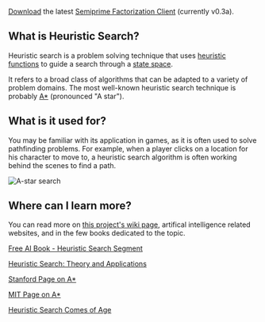 [Download](https://github.com/entangledloops/heuristicSearch/blob/master/SemiprimeFactor/out/artifacts/SemiprimeFactor_jar/SemiprimeFactor.jar?raw=true) the latest [Semiprime Factorization Client](https://github.com/entangledloops/heuristicSearch/wiki/Semiprime-Factorization) (currently v0.3a).

## What is Heuristic Search? ##

Heuristic search is a problem solving technique that uses [heuristic functions](https://en.wikipedia.org/wiki/Heuristic_function) to guide a search through a [state space](https://en.wikipedia.org/wiki/State_space).

It refers to a broad class of algorithms that can be adapted to a variety of problem domains. The most well-known heuristic search technique is probably [A*](https://github.com/entangledloops/heuristicSearch/wiki/A*) (pronounced "A star").

## What is it used for? ##

You may be familiar with its application in games, as it is often used to solve pathfinding problems. For example, when a player clicks on a location for his character to move to, a heuristic search algorithm is often working behind the scenes to find a path.

![A-star search](http://www.entangledloops.com/img/greedy-solution-1.png)

## Where can I learn more? ##

You can read more on [this project's wiki page](https://github.com/entangledloops/heuristicSearch/wiki), artifical intelligence related websites, and in the few books dedicated to the topic. 

[Free AI Book - Heuristic Search Segment](http://artint.info/html/ArtInt_56.html)

[Heuristic Search: Theory and Applications](http://www.amazon.com/Heuristic-Search-Applications-Stefan-Edelkamp/dp/0123725127/ref=sr_1_1?ie=UTF8&qid=1426535974&sr=8-1&keywords=heuristic+search)

[Stanford Page on A*](http://theory.stanford.edu/~amitp/GameProgramming/AStarComparison.html)

[MIT Page on A*](http://web.mit.edu/eranki/www/tutorials/search/)

[Heuristic Search Comes of Age](https://www.cs.cmu.edu/~maxim/files/searchcomesofage_aaai12_invitedpaper.pdf)
